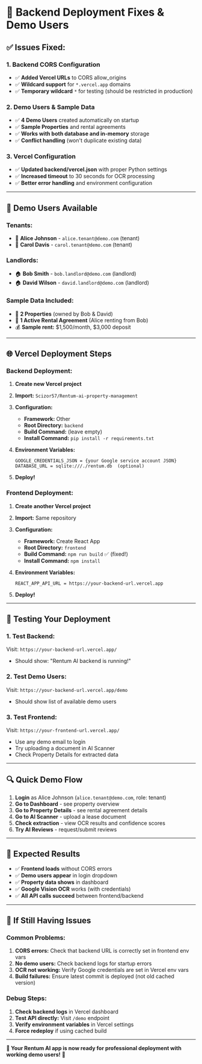 # 🔧 Backend Deployment Fixes & Demo Users

## ✅ **Issues Fixed:**

### **1. Backend CORS Configuration**
- ✅ **Added Vercel URLs** to CORS allow_origins
- ✅ **Wildcard support** for `*.vercel.app` domains
- ✅ **Temporary wildcard** `*` for testing (should be restricted in production)

### **2. Demo Users & Sample Data**
- ✅ **4 Demo Users** created automatically on startup
- ✅ **Sample Properties** and rental agreements
- ✅ **Works with both database and in-memory** storage
- ✅ **Conflict handling** (won't duplicate existing data)

### **3. Vercel Configuration**
- ✅ **Updated backend/vercel.json** with proper Python settings
- ✅ **Increased timeout** to 30 seconds for OCR processing
- ✅ **Better error handling** and environment configuration

---

## 👥 **Demo Users Available**

### **Tenants:**
- 👤 **Alice Johnson** - `alice.tenant@demo.com` (tenant)
- 👤 **Carol Davis** - `carol.tenant@demo.com` (tenant)

### **Landlords:**
- 🏠 **Bob Smith** - `bob.landlord@demo.com` (landlord)  
- 🏠 **David Wilson** - `david.landlord@demo.com` (landlord)

### **Sample Data Included:**
- 🏡 **2 Properties** (owned by Bob & David)
- 📄 **1 Active Rental Agreement** (Alice renting from Bob)
- 💰 **Sample rent:** $1,500/month, $3,000 deposit

---

## 🌐 **Vercel Deployment Steps**

### **Backend Deployment:**
1. **Create new Vercel project**
2. **Import:** `Scizor57/Rentum-ai-property-management`
3. **Configuration:**
   - **Framework:** Other
   - **Root Directory:** `backend`
   - **Build Command:** (leave empty)
   - **Install Command:** `pip install -r requirements.txt`

4. **Environment Variables:**
   ```
   GOOGLE_CREDENTIALS_JSON = {your Google service account JSON}
   DATABASE_URL = sqlite:///./rentum.db  (optional)
   ```

5. **Deploy!**

### **Frontend Deployment:**
1. **Create another Vercel project**
2. **Import:** Same repository
3. **Configuration:**
   - **Framework:** Create React App
   - **Root Directory:** `frontend`
   - **Build Command:** `npm run build` ✅ (fixed!)
   - **Install Command:** `npm install`

4. **Environment Variables:**
   ```
   REACT_APP_API_URL = https://your-backend-url.vercel.app
   ```

5. **Deploy!**

---

## 🧪 **Testing Your Deployment**

### **1. Test Backend:**
Visit: `https://your-backend-url.vercel.app/`
- Should show: "Rentum AI backend is running!"

### **2. Test Demo Users:**
Visit: `https://your-backend-url.vercel.app/demo`
- Should show list of available demo users

### **3. Test Frontend:**
Visit: `https://your-frontend-url.vercel.app/`
- Use any demo email to login
- Try uploading a document in AI Scanner
- Check Property Details for extracted data

---

## 🔍 **Quick Demo Flow**

1. **Login** as Alice Johnson (`alice.tenant@demo.com`, role: tenant)
2. **Go to Dashboard** - see property overview
3. **Go to Property Details** - see rental agreement details
4. **Go to AI Scanner** - upload a lease document
5. **Check extraction** - view OCR results and confidence scores
6. **Try AI Reviews** - request/submit reviews

---

## 🎯 **Expected Results**

- ✅ **Frontend loads** without CORS errors
- ✅ **Demo users appear** in login dropdown
- ✅ **Property data shows** in dashboard
- ✅ **Google Vision OCR** works (with credentials)
- ✅ **All API calls succeed** between frontend/backend

---

## 🚨 **If Still Having Issues**

### **Common Problems:**
1. **CORS errors:** Check that backend URL is correctly set in frontend env vars
2. **No demo users:** Check backend logs for startup errors
3. **OCR not working:** Verify Google credentials are set in Vercel env vars
4. **Build failures:** Ensure latest commit is deployed (not old cached version)

### **Debug Steps:**
1. **Check backend logs** in Vercel dashboard
2. **Test API directly:** Visit `/demo` endpoint
3. **Verify environment variables** in Vercel settings
4. **Force redeploy** if using cached build

---

**🚀 Your Rentum AI app is now ready for professional deployment with working demo users!** 🎉 